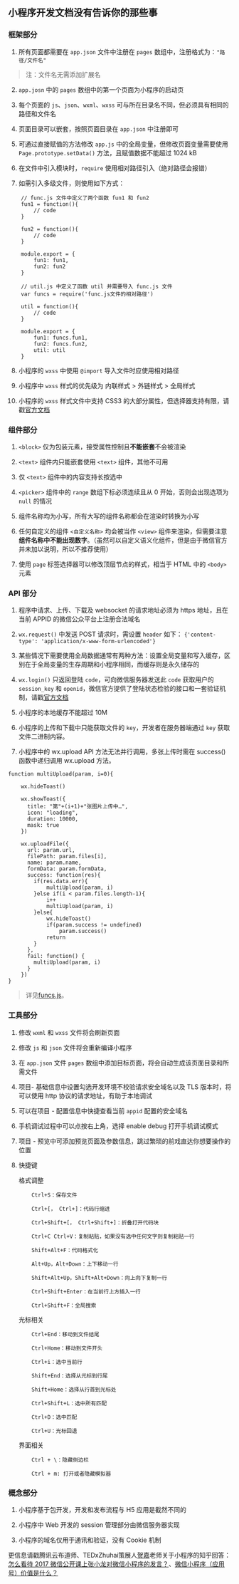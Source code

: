 ## 小程序开发文档没有告诉你的那些事

### 框架部分

1. 所有页面都需要在 `app.json` 文件中注册在 `pages` 数组中，注册格式为：`"路径/文件名"`

> 注：文件名无需添加扩展名

2. `app.josn` 中的 `pages` 数组中的第一个页面为小程序的启动页

3. 每个页面的 `js`、`json`、`wxml`、`wxss` 可与所在目录名不同，但必须具有相同的路径和文件名

4. 页面目录可以嵌套，按照页面目录在 `app.json` 中注册即可

5. 可通过直接赋值的方法修改 `app.js` 中的全局变量，但修改页面变量需要使用 `Page.prototype.setData()` 方法，且赋值数据不能超过 1024 kB

6. 在文件中引入模块时，`require` 使用相对路径引入（绝对路径会报错）

7. 如需引入多级文件，则使用如下方式：
```
	// func.js 文件中定义了两个函数 fun1 和 fun2
	fun1 = function(){
		// code
	}

	fun2 = function(){
		// code
	}

	module.export = {
		fun1: fun1,
		fun2: fun2
	}

	// util.js 中定义了函数 util 并需要导入 func.js 文件
	var funcs = require('func.js文件的相对路径')

	util = function(){
		// code
	}

	module.export = {
		fun1: funcs.fun1,
		fun2: funcs.fun2,
		util: util
	}
```
8. 小程序的 `wxss` 中使用 `@import` 导入文件时应使用相对路径

9. 小程序中 `wxss` 样式的优先级为 内联样式 > 外链样式 > 全局样式

10. 小程序的 `wxss` 样式文件中支持 CSS3 的大部分属性，但选择器支持有限，请戳[官方文档](https://mp.weixin.qq.com/debug/wxadoc/dev/framework/view/wxss.html?t=20161222)

### 组件部分

1. `<block>` 仅为包装元素，接受属性控制且**不能嵌套**不会被渲染

2. `<text>` 组件内只能嵌套使用 `<text>` 组件，其他不可用

3. 仅 `<text>` 组件中的内容支持长按选中

4. `<picker>` 组件中的 `range` 数组下标必须连续且从 0 开始，否则会出现选项为 `null` 的情况

5. 组件名称均为小写，所有大写的组件名称都会在渲染时转换为小写

6. 任何自定义的组件 `<自定义名称>` 均会被当作 `<view>` 组件来渲染，但需要注意**组件名称中不能出现数字**。（虽然可以自定义语义化组件，但是由于微信官方并未加以说明，所以不推荐使用）

7. 使用 `page` 标签选择器可以修改顶层节点的样式，相当于 HTML 中的 `<body>` 元素

### API 部分

1. 程序中请求、上传、下载及 websocket 的请求地址必须为 https 地址，且在当前 APPID 的微信公众平台上注册合法域名

2. `wx.request()` 中发送 POST 请求时，需设置 `header` 如下：
	`{'content-type': 'application/x-www-form-urlencoded'}`

3. 某些情况下需要使用全局数据通常有两种方法：设置全局变量和写入缓存，区别在于全局变量的生存周期和小程序相同，而缓存则是永久储存的

4. `wx.login()` 只返回登陆 `code`，可向微信服务器发送此 `code` 获取用户的 `session_key` 和 `openid`，微信官方提供了登陆状态检验的接口和一套验证机制，请戳[官方文档](https://mp.weixin.qq.com/debug/wxadoc/dev/api/api-login.html?t=20161222#wxloginobject)

5. 小程序的本地缓存不能超过 10M

6. 小程序的上传和下载中只能获取文件的 `key`，开发者在服务器端通过 `key` 获取文件二进制内容。

7. 小程序中的 wx.upload API 方法无法并行调用，多张上传时需在 success() 函数中递归调用 wx.upload 方法。

```
function multiUpload(param, i=0){

    wx.hideToast()

    wx.showToast({
      title: "第"+(i+1)+"张图片上传中…",
      icon: "loading",
      duration: 10000,
      mask: true
    })

    wx.uploadFile({
      url: param.url,
      filePath: param.files[i],
      name: param.name,
      formData: param.formData,
      success: function(res){
        if(res.data.err){
            multiUpload(param, i)
        }else if(i < param.files.length-1){
            i++
            multiUpload(param, i)
        }else{
            wx.hideToast()
            if(param.success != undefined)
                param.success()
            return
        }
      },
      fail: function() {
        multiUpload(param, i)
      }
    })
}
```
> 详见[funcs.js](https://github.com/Romeo0906/WeChatAPP/blob/branch/QQZJ/utils/funcs.js)。

### 工具部分

1. 修改 `wxml` 和 `wxss` 文件将会刷新页面

2. 修改 `js` 和 `json` 文件将会重新编译小程序

3. 在 `app.json` 文件 `pages` 数组中添加目标页面，将会自动生成该页面目录和所需文件

4. 项目- 基础信息中设置勾选开发环境不校验请求安全域名以及 TLS 版本时，将可以使用 http 协议的请求地址，有助于本地调试

5. 可以在项目 - 配置信息中快捷查看当前 `appid` 配置的安全域名

6. 手机调试过程中可以点按右上角，选择 enable debug 打开手机调试模式

7. 项目 - 预览中可添加预览页面及参数信息，跳过繁琐的前戏直达你想要操作的位置

8. 快捷键
	
	格式调整
	```
	    Ctrl+S：保存文件

	    Ctrl+[， Ctrl+]：代码行缩进

	    Ctrl+Shift+[， Ctrl+Shift+]：折叠打开代码块

	    Ctrl+C Ctrl+V：复制粘贴，如果没有选中任何文字则复制粘贴一行

	    Shift+Alt+F：代码格式化

	    Alt+Up，Alt+Down：上下移动一行

	    Shift+Alt+Up，Shift+Alt+Down：向上向下复制一行

	    Ctrl+Shift+Enter：在当前行上方插入一行

	    Ctrl+Shift+F：全局搜索 
	```
	光标相关
	```
	    Ctrl+End：移动到文件结尾

	    Ctrl+Home：移动到文件开头

	    Ctrl+i：选中当前行

	    Shift+End：选择从光标到行尾

	    Shift+Home：选择从行首到光标处

	    Ctrl+Shift+L：选中所有匹配

	    Ctrl+D：选中匹配

	    Ctrl+U：光标回退 
	```
	界面相关
	```
	    Ctrl + \：隐藏侧边栏

	    Ctrl + m: 打开或者隐藏模拟器 
	```

### 概念部分

1. 小程序基于包开发，开发和发布流程与 H5 应用是截然不同的

2. 小程序中 Web 开发的 session 管理部分由微信服务器实现

3. 小程序的域名仅用于通讯和验证，没有 Cookie 机制

更信息请戳腾讯云布道师、TEDxZhuhai策展人[贺嘉](https://www.zhihu.com/people/he-jia-43/answers)老师关于小程序的知乎回答：[怎么看待 2017 微信公开课上张小龙对微信小程序的发言？](https://www.zhihu.com/question/54129120/answer/138024934)、[微信小程序（应用号）价值是什么？](https://www.zhihu.com/question/50875544/answer/133070413)